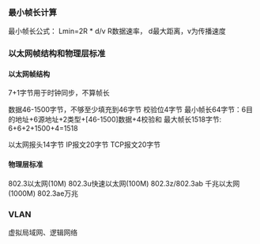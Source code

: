 

### 最小帧长计算

最小帧长公式： Lmin=2R * d/v
R数据速率， d最大距离，v为传播速度


### 以太网帧结构和物理层标准
####  以太网帧结构
7+1字节用于时钟同步，不算帧长

数据46-1500字节，不够至少填充到46字节
校验位4字节
最小帧长64字节：6目的地址+6源地址+2类型+[46-1500]数据+4校验和
最大帧长1518字节: 6+6+2+1500+4=1518

以太网报头14字节
IP报文20字节
TCP报文20字节
#### 物理层标准
802.3以太网(10M)
802.3u快速以太网(100M)
802.3z/802.3ab 千兆以太网(1000M)
802.3ae万兆

### VLAN
虚拟局域网、逻辑网络






